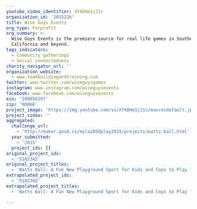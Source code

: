 ```yaml
---
youtube_video_identifier: XYkDHo1jJ1c
organization_id: '2015226'
title: Wise Guys Events
org_type: Forprofit
org_summary: >-
  Wise Guys Events is the premiere source for real life games in Southern
  California and beyond.
tags_indicators:
  - Community gatherings
  - Social connectedness
charity_navigator_url: ''
organization_website:
  - www.teambuildingandtraining.com
twitter: www.twitter.com/wiseguysgames
instagram: www.instagram.com/wiseguysevents
facebook: www.facebook.com/wiseguysevents
ein: '208656297'
zip: '90066'
project_image: 'https://img.youtube.com/vi/XYkDHo1jJ1c/maxresdefault.jpg'
project_video: ''
aggregated:
  challenge_url:
    - 'http://maker.good.is/myla2050play2015/projects/watts-ball.html'
  year_submitted:
    - '2015'
  project_ids: []
original_project_ids:
  - '5102342'
original_project_titles:
  - 'Watts Ball: A Fun New Playground Sport for Kids and Cops to Play Together'
extrapolated_project_ids:
  - '5102342'
extrapolated_project_titles:
  - 'Watts Ball: A Fun New Playground Sport for Kids and Cops to Play Together'

---
```

